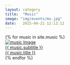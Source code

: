 ```yaml
---
layout: category
title:  "Music"
image: "img/events/mu.jpg"
date:   2015-04-21 12:12:12
---
```

<section class="no-padding" id="portfolio">
    <div class="container-fluid">
        <div class="row no-gutter">
            {% for music in site.music %}
                <div class="col-lg-4 col-sm-6">
                    <a href="{{ music.url }}" class="portfolio-box">
                        <img src="{{ music.image }}" class="img-responsive" alt="music Image">
                        <div class="portfolio-box-caption">
                            <div class="portfolio-box-caption-content">
                                <div class="project-category text-faded">
                                    {{ music.subtitle }}
                                </div>
                                <div class="project-name">
                                    {{ music.title }}
                                </div>
                            </div>
                        </div>
                    </a>
                </div>
            {% endfor %}
        </div>
    </div>
</section>
